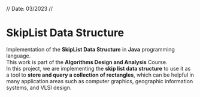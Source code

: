 // Date: 03/2023 //
# SkipList Data Structure
Implementation of the **SkipList Data Structure** in **Java** programming language.\
This work is part of the **Algorithms Design and Analysis** Course.\
In this project, we are implementing the **skip list data structure** to use it as a tool to **store and query a collection of rectangles**, which can be helpful in many application areas such as computer graphics, geographic information systems, and VLSI design.
